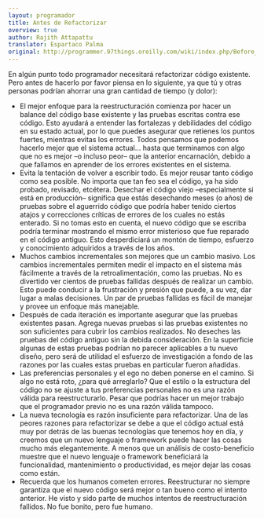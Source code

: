```yaml
---
layout: programador
title: Antes de Refactorizar
overview: true
author: Rajith Attapattu
translator: Espartaco Palma
original: http://programmer.97things.oreilly.com/wiki/index.php/Before_You_Refactor
---
```


En algún punto todo programador necesitará refactorizar código
existente. Pero antes de hacerlo por favor piensa en lo siguiente, ya
que tú y otras personas podrían ahorrar una gran cantidad de tiempo (y
dolor):

* El mejor enfoque para la reestructuración comienza por hacer un balance
del código base existente y las pruebas escritas contra ese código. Esto
ayudará a entender las fortalezas y debilidades del código en su estado
actual, por lo que puedes asegurar que retienes los puntos fuertes,
mientras evitas los errores. Todos pensamos que podemos hacerlo mejor
que el sistema actual… hasta que terminamos con algo que no es mejor –o
incluso peor– que la anterior encarnación, debido a que fallamos en
aprender de los errores existentes en el sistema.
* Evita la tentación de volver a escribir todo. Es mejor reusar tanto
código como sea posible. No importa que tan feo sea el código, ya ha
sido probado, revisado, etcétera. Desechar el código viejo
–especialmente si está en producción– significa que estás desechando
meses (o años) de pruebas sobre el aguerrido código que podría haber
tenido ciertos atajos y correcciones críticas de errores de los cuales
no estás enterado. Si no tomas esto en cuenta, el nuevo código que se
escriba podría terminar mostrando el mismo error misterioso que fue
reparado en el código antiguo. Esto desperdiciará un montón de tiempo,
esfuerzo y conocimiento adquiridos a través de los años.
* Muchos cambios incrementales son mejores que un cambio masivo. Los
cambios incrementales permiten medir el impacto en el sistema más
fácilmente a través de la retroalimentación, como las pruebas. No es
divertido ver cientos de pruebas fallidas después de realizar un cambio.
Esto puede conducir a la frustración y presión que puede, a su vez, dar
lugar a malas decisiones. Un par de pruebas fallidas es fácil de manejar
y provee un enfoque más manejable.
* Después de cada iteración es importante asegurar que las pruebas
existentes pasan. Agrega nuevas pruebas si las pruebas existentes no son
suficientes para cubrir los cambios realizados. No deseches las pruebas
del código antiguo sin la debida consideración. En la superficie algunas
de estas pruebas podrían no parecer aplicables a tu nuevo diseño, pero
será de utilidad el esfuerzo de investigación a fondo de las razones por
las cuales estas pruebas en particular fueron añadidas.
* Las preferencias personales y el ego no deben ponerse en el camino. Si
algo no está roto, ¿para qué arreglarlo? Que el estilo o la estructura
del código no se ajuste a tus preferencias personales no es una razón
válida para reestructurarlo. Pesar que podrías hacer un mejor trabajo
que el programador previo no es una razón válida tampoco.
* La nueva tecnología es razón insuficiente para refactorizar. Una de las
peores razones para refactorizar se debe a que el código actual está muy
por detrás de las buenas tecnologías que tenemos hoy en día, y creemos
que un nuevo lenguaje o framework puede hacer las cosas mucho más
elegantemente. A menos que un análisis de costo-beneficio muestre que el
nuevo lenguaje o framework beneficiará la funcionalidad, mantenimiento o
productividad, es mejor dejar las cosas como están.
* Recuerda que los humanos cometen errores. Reestructurar no siempre
garantiza que el nuevo código será mejor o tan bueno como el intento
anterior. He visto y sido parte de muchos intentos de reestructuración
fallidos. No fue bonito, pero fue humano.
